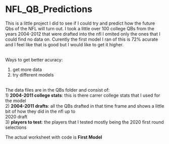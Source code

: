 # NFL_QB_Predictions
This is a little project I did to see if I could try and predict how the future Qbs of the NFL will turn out. 
I took a little over 100 college QBs from the years 2004-2012 that were drafted into the nfl I omited only the ones that I could find no data on. Curently the first model I ran of this is 72% acurate and I feel like that is good but I would like to get it higher.<br> <br>

Ways to get better acuracy: <br>
1) get more data<br>
2) try different models<br> <Br>
                            
                           
The data files are in the QBs folder and consist of:<br>
              1)  <b>2004-2011 college stats</b>: this is there carrer college stats that I used for the model<br>
              2)  <b>2004-2011 drafts</b>: all the QBs drafted in that time frame and shows a little bit of how they did in the nfl up to <br> 2020 draft<br>
              3)  <b>players to test</b>: the players that I tested mostly being the 2020 first round selections<br>
              
 The actual worksheet with code is <b> First Model</b1>

